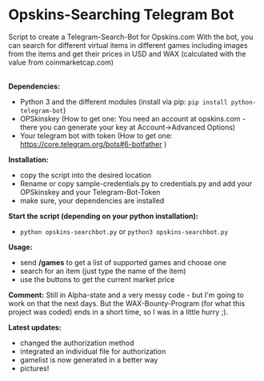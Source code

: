 <h1>Opskins-Searching Telegram Bot</h1>
Script to create a Telegram-Search-Bot for Opskins.com
With the bot, you can search for different virtual items in different games including images from the items and get their prices in USD and WAX (calculated with
the value from coinmarketcap.com)<br><br>



<b>Dependencies:</b>
 - Python 3 and the different modules (install via pip: ```pip install python-telegram-bot```)
 - OPSkinskey (How to get one: You need an account at opskins.com - there you can generate your key at Account->Advanced Options)
 - Your telegram bot with token (How to get one: https://core.telegram.org/bots#6-botfather )

<b>Installation:</b>
 - copy the script into the desired location
 - Rename or copy sample-credentials.py to credentials.py and add your OPSkinskey and your Telegram-Bot-Token
 - make sure, your dependencies are installed

<b>Start the script (depending on your python installation):</b>
 - ```python opskins-searchbot.py``` or ```python3 opskins-searchbot.py```


<b>Usage:</b>
 - send <b>/games</b> to get a list of supported games and choose one
 - search for an item (just type the name of the item)
 - use the buttons to get the current market price

 <b>Comment:</b>
 Still in Alpha-state and a very messy code - but I'm going to work on that the next days. But the WAX-Bounty-Program (for what this project was coded) ends in a short time, so I was in a little hurry ;).

<b>Latest updates:</b>
- changed the authorization method
- integrated an individual file for authorization
- gamelist is now generated in a better way
- pictures!
